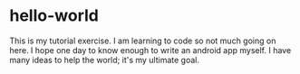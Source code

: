 # hello-world
This is my tutorial exercise. 
I am learning to code so not much going on here. I hope one day to know enough to write an android app myself.
I have many ideas to help the world; it's my ultimate goal.
